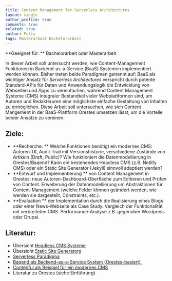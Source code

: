 ```yaml
---
title: Content Management for Serverless Architectures
layout: single
author_profile: true
comments: true
related: true
author: Felix
tags: Masterarbeit Bachelorarbeit
---
```


**Geeignet für: ** Bachelorarbeit oder Masterarbeit

In dieser Arbeit soll untersucht werden, wie Content-Management Funktionen in Backend-as-a-Service (BaaS) Systemen implementiert werden können. Bisher treten beide Paradigmen getrennt auf: BaaS als wichtiger Ansatz für *Serverless Architectures* verspricht durch potente Standard-APIs für Daten und Anwendungslogik die Entwicklung von Webseiten und Apps zu vereinfachen, während Content Management Systeme (CMS) integraler Bestandteil vieler Webplattformen sind, um Autoren und Redakteruren eine möglichste einfache Gestaltung von Inhalten zu ermöglichen. Diese Arbeit soll untersuchen, wie sich Content Mangement in der BaaS-Plattform  Orestes umsetzen lässt, um die Vorteile beider Ansätze zu vereinen.

## Ziele:

-   **Recherche: ** Welche Funktionen benötigt ein modernes CMS: Autoren-UI, Audit-Trail mit Versionshistorie, verschiedene Zustände von Artikeln (Draft, Public)? Wie funktioniert die Datenmodellierung in Orestes/Baqend? Kann ein bestehendes Headless CMS (z.B. Netlify CMS) oder ein Static Site Generator (Jekyll) sinnvoll adaptiert werden?
-   **Entwurf und Implementierung ** von Content Management in Orestes: neue Autoren-Dashboard-Oberfläche zum Editieren und Prüfen von Content. Erweiterung der Datenmodellierung um Abstraktionen für Content-Management (welche Felder können geändert werden, wie werden sie dargestellt, Constraints, etc.).
-   **Evaluation ** der Implementation durch die Realisierung eines Blogs oder einer News-Webseite als Case Study. Vergleich der Funktionalität mit verbreiteten CMS. Performance-Analyse z.B. gegenüber Wordpress oder Drupal.

## Literatur:
-  Übersicht [Headless CMS Systeme](https://headlesscms.org/)
-  Übersicht [ Static Site Generators](https://www.staticgen.com/)
-  [Serverless Paradigma ](https://martinfowler.com/articles/serverless.html)
-   [Baqend als Backend-as-a-Service System (Orestes-basiert) ](http://www.baqend.com/)
-   [Contenful als Beispiel für ein modernes CMS](https://www.contentful.com/)
-   Literatur zu Orestes (siehe Einführung)